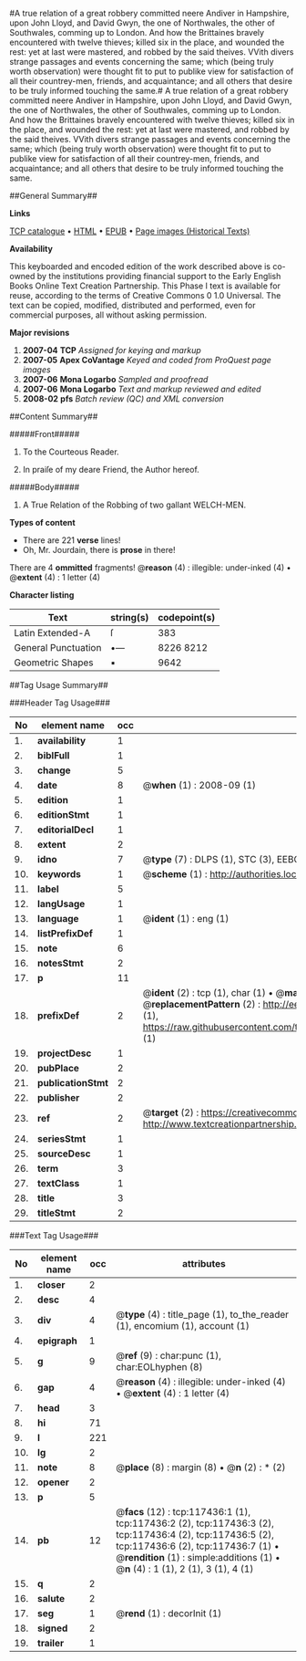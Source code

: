 #A true relation of a great robbery committed neere Andiver in Hampshire, upon John Lloyd, and David Gwyn, the one of Northwales, the other of Southwales, comming up to London. And how the Brittaines bravely encountered with twelve thieves; killed six in the place, and wounded the rest: yet at last were mastered, and robbed by the said theives. VVith divers strange passages and events concerning the same; which (being truly worth observation) were thought fit to put to publike view for satisfaction of all their countrey-men, friends, and acquaintance; and all others that desire to be truly informed touching the same.#
A true relation of a great robbery committed neere Andiver in Hampshire, upon John Lloyd, and David Gwyn, the one of Northwales, the other of Southwales, comming up to London. And how the Brittaines bravely encountered with twelve thieves; killed six in the place, and wounded the rest: yet at last were mastered, and robbed by the said theives. VVith divers strange passages and events concerning the same; which (being truly worth observation) were thought fit to put to publike view for satisfaction of all their countrey-men, friends, and acquaintance; and all others that desire to be truly informed touching the same.

##General Summary##

**Links**

[TCP catalogue](http://www.ota.ox.ac.uk/tcp/)  • 
[HTML](http://tei.it.ox.ac.uk/tcp/Texts-HTML/free/A95/A95148.html)  • 
[EPUB](http://tei.it.ox.ac.uk/tcp/Texts-EPUB/free/A95/A95148.epub) • 
[Page images (Historical Texts)](https://data.historicaltexts.jisc.ac.uk/view?pubId=eebo-99865199e&pageId=eebo-99865199e-117436-1)

**Availability**

This keyboarded and encoded edition of the
	       work described above is co-owned by the institutions
	       providing financial support to the Early English Books
	       Online Text Creation Partnership. This Phase I text is
	       available for reuse, according to the terms of Creative
	       Commons 0 1.0 Universal. The text can be copied,
	       modified, distributed and performed, even for
	       commercial purposes, all without asking permission.

**Major revisions**

1. __2007-04__ __TCP__ *Assigned for keying and markup*
1. __2007-05__ __Apex CoVantage__ *Keyed and coded from ProQuest page images*
1. __2007-06__ __Mona Logarbo__ *Sampled and proofread*
1. __2007-06__ __Mona Logarbo__ *Text and markup reviewed and edited*
1. __2008-02__ __pfs__ *Batch review (QC) and XML conversion*

##Content Summary##

#####Front#####

1. To the Courteous Reader.

1. In praiſe of my deare Friend, the Author hereof.

#####Body#####

1. A True Relation of the Robbing of two gallant WELCH-MEN.

**Types of content**

  * There are 221 **verse** lines!
  * Oh, Mr. Jourdain, there is **prose** in there!

There are 4 **ommitted** fragments! 
 @__reason__ (4) : illegible: under-inked (4)  •  @__extent__ (4) : 1 letter (4)

**Character listing**


|Text|string(s)|codepoint(s)|
|---|---|---|
|Latin Extended-A|ſ|383|
|General Punctuation|•—|8226 8212|
|Geometric Shapes|▪|9642|

##Tag Usage Summary##

###Header Tag Usage###

|No|element name|occ|attributes|
|---|---|---|---|
|1.|__availability__|1||
|2.|__biblFull__|1||
|3.|__change__|5||
|4.|__date__|8| @__when__ (1) : 2008-09 (1)|
|5.|__edition__|1||
|6.|__editionStmt__|1||
|7.|__editorialDecl__|1||
|8.|__extent__|2||
|9.|__idno__|7| @__type__ (7) : DLPS (1), STC (3), EEBO-CITATION (1), PROQUEST (1), VID (1)|
|10.|__keywords__|1| @__scheme__ (1) : http://authorities.loc.gov/ (1)|
|11.|__label__|5||
|12.|__langUsage__|1||
|13.|__language__|1| @__ident__ (1) : eng (1)|
|14.|__listPrefixDef__|1||
|15.|__note__|6||
|16.|__notesStmt__|2||
|17.|__p__|11||
|18.|__prefixDef__|2| @__ident__ (2) : tcp (1), char (1)  •  @__matchPattern__ (2) : ([0-9\-]+):([0-9IVX]+) (1), (.+) (1)  •  @__replacementPattern__ (2) : http://eebo.chadwyck.com/downloadtiff?vid=$1&page=$2 (1), https://raw.githubusercontent.com/textcreationpartnership/Texts/master/tcpchars.xml#$1 (1)|
|19.|__projectDesc__|1||
|20.|__pubPlace__|2||
|21.|__publicationStmt__|2||
|22.|__publisher__|2||
|23.|__ref__|2| @__target__ (2) : https://creativecommons.org/publicdomain/zero/1.0/ (1), http://www.textcreationpartnership.org/docs/. (1)|
|24.|__seriesStmt__|1||
|25.|__sourceDesc__|1||
|26.|__term__|3||
|27.|__textClass__|1||
|28.|__title__|3||
|29.|__titleStmt__|2||


###Text Tag Usage###

|No|element name|occ|attributes|
|---|---|---|---|
|1.|__closer__|2||
|2.|__desc__|4||
|3.|__div__|4| @__type__ (4) : title_page (1), to_the_reader (1), encomium (1), account (1)|
|4.|__epigraph__|1||
|5.|__g__|9| @__ref__ (9) : char:punc (1), char:EOLhyphen (8)|
|6.|__gap__|4| @__reason__ (4) : illegible: under-inked (4)  •  @__extent__ (4) : 1 letter (4)|
|7.|__head__|3||
|8.|__hi__|71||
|9.|__l__|221||
|10.|__lg__|2||
|11.|__note__|8| @__place__ (8) : margin (8)  •  @__n__ (2) : * (2)|
|12.|__opener__|2||
|13.|__p__|5||
|14.|__pb__|12| @__facs__ (12) : tcp:117436:1 (1), tcp:117436:2 (2), tcp:117436:3 (2), tcp:117436:4 (2), tcp:117436:5 (2), tcp:117436:6 (2), tcp:117436:7 (1)  •  @__rendition__ (1) : simple:additions (1)  •  @__n__ (4) : 1 (1), 2 (1), 3 (1), 4 (1)|
|15.|__q__|2||
|16.|__salute__|2||
|17.|__seg__|1| @__rend__ (1) : decorInit (1)|
|18.|__signed__|2||
|19.|__trailer__|1||
